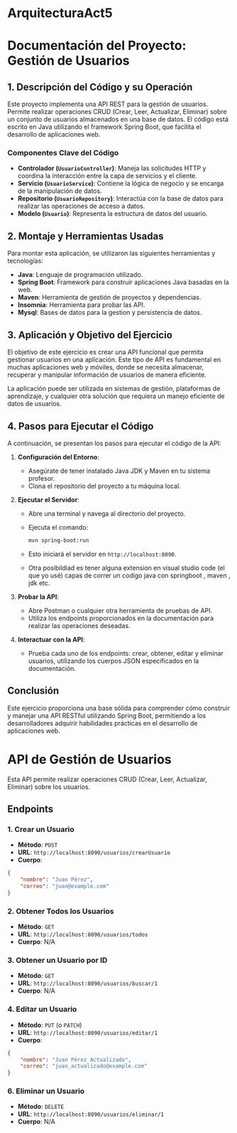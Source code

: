 # ArquitecturaAct5

# Documentación del Proyecto: Gestión de Usuarios

## 1. Descripción del Código y su Operación
Este proyecto implementa una API REST para la gestión de usuarios. Permite realizar operaciones CRUD (Crear, Leer, Actualizar, Eliminar) sobre un conjunto de usuarios almacenados en una base de datos. El código está escrito en Java utilizando el framework Spring Boot, que facilita el desarrollo de aplicaciones web.

### Componentes Clave del Código
- **Controlador (`UsuarioController`)**: Maneja las solicitudes HTTP y coordina la interacción entre la capa de servicios y el cliente.
- **Servicio (`UsuarioService`)**: Contiene la lógica de negocio y se encarga de la manipulación de datos.
- **Repositorio (`UsuarioRepository`)**: Interactúa con la base de datos para realizar las operaciones de acceso a datos.
- **Modelo (`Usuario`)**: Representa la estructura de datos del usuario.

## 2. Montaje y Herramientas Usadas
Para montar esta aplicación, se utilizaron las siguientes herramientas y tecnologías:
- **Java**: Lenguaje de programación utilizado.
- **Spring Boot**: Framework para construir aplicaciones Java basadas en la web.
- **Maven**: Herramienta de gestión de proyectos y dependencias.
- **Insomnia**: Herramienta para probar las API.
- **Mysql**: Bases de datos para la gestion y persistencia de datos.




## 3. Aplicación y Objetivo del Ejercicio
El objetivo de este ejercicio es crear una API funcional que permita gestionar usuarios en una aplicación. Este tipo de API es fundamental en muchas aplicaciones web y móviles, donde se necesita almacenar, recuperar y manipular información de usuarios de manera eficiente.

La aplicación puede ser utilizada en sistemas de gestión, plataformas de aprendizaje, y cualquier otra solución que requiera un manejo eficiente de datos de usuarios.

## 4. Pasos para Ejecutar el Código
A continuación, se presentan los pasos para ejecutar el código de la API:

1. **Configuración del Entorno**:
   - Asegúrate de tener instalado Java JDK y Maven en tu sistema profesor.
   - Clona el repositorio del proyecto a tu máquina local.

2. **Ejecutar el Servidor**:
   - Abre una terminal y navega al directorio del proyecto.
   - Ejecuta el comando:
     ```bash
     mvn spring-boot:run
     ```
   - Esto iniciará el servidor en `http://localhost:8090`.
  
   - Otra posibildiad es tener alguna extension en visual studio code (el que yo usé) capas de correr un codigo java con springboot , maven , jdk etc.

3. **Probar la API**:
   - Abre Postman o cualquier otra herramienta de pruebas de API.
   - Utiliza los endpoints proporcionados en la documentación para realizar las operaciones deseadas.

4. **Interactuar con la API**:
   - Prueba cada uno de los endpoints: crear, obtener, editar y eliminar usuarios, utilizando los cuerpos JSON especificados en la documentación.

## Conclusión
Este ejercicio proporciona una base sólida para comprender cómo construir y manejar una API RESTful utilizando Spring Boot, permitiendo a los desarrolladores adquirir habilidades prácticas en el desarrollo de aplicaciones web.


# API de Gestión de Usuarios

Esta API permite realizar operaciones CRUD (Crear, Leer, Actualizar, Eliminar) sobre los usuarios.

## Endpoints

### 1. Crear un Usuario
- **Método**: `POST`
- **URL**: `http://localhost:8090/usuarios/crearUsuario`
- **Cuerpo**:
```json
{
    "nombre": "Juan Pérez",
    "correo": "juan@example.com"
}
```

### 2. Obtener Todos los Usuarios
- **Método**: `GET`
- **URL**: `http://localhost:8090/usuarios/todos`
- **Cuerpo**: N/A

### 3. Obtener un Usuario por ID
- **Método**: `GET`
- **URL**: `http://localhost:8090/usuarios/buscar/1`
- **Cuerpo**: N/A



### 4. Editar un Usuario
- **Método**: `PUT` (o `PATCH`)
- **URL**: `http://localhost:8090/usuarios/editar/1`
- **Cuerpo**:
```json
{
    "nombre": "Juan Pérez Actualizado",
    "correo": "juan_actualizado@example.com"
}
```

### 6. Eliminar un Usuario
- **Método**: `DELETE`
- **URL**: `http://localhost:8090/usuarios/eliminar/1`
- **Cuerpo**: N/A

